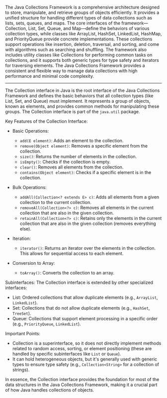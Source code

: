The Java Collections Framework is a comprehensive architecture designed to store, manipulate, and retrieve groups of objects efficiently. It provides a unified structure for handling different types of data collections such as lists, sets, queues, and maps. The core interfaces of the framework—Collection, List, Set, Queue, and Map—define the behaviors of various collection types, while classes like ArrayList, HashSet, LinkedList, HashMap, and PriorityQueue provide concrete implementations. These collections support operations like insertion, deletion, traversal, and sorting, and come with algorithms such as searching and shuffling. The framework also includes utility classes like Collections for performing common tasks on collections, and it supports both generic types for type safety and iterators for traversing elements. The Java Collections Framework provides a consistent and flexible way to manage data collections with high performance and minimal code complexity.

--------------------------------------------------------

The Collection interface in Java is the root interface of the Java Collections Framework and defines the basic behaviors that all collection types (like List, Set, and Queue) must implement. It represents a group of objects, known as elements, and provides common methods for manipulating these groups. The Collection interface is part of the `java.util` package.

 Key Features of the Collection Interface:
- Basic Operations:
  - `add(E element)`: Adds an element to the collection.
  - `remove(Object element)`: Removes a specific element from the collection.
  - `size()`: Returns the number of elements in the collection.
  - `isEmpty()`: Checks if the collection is empty.
  - `clear()`: Removes all elements from the collection.
  - `contains(Object element)`: Checks if a specific element is in the collection.

- Bulk Operations:
  - `addAll(Collection<? extends E> c)`: Adds all elements from a given collection to the current collection.
  - `removeAll(Collection<?> c)`: Removes all elements in the current collection that are also in the given collection.
  - `retainAll(Collection<?> c)`: Retains only the elements in the current collection that are also in the given collection (removes everything else).

- Iteration:
  - `iterator()`: Returns an iterator over the elements in the collection. This allows for sequential access to each element.

- Conversion to Array:
  - `toArray()`: Converts the collection to an array.

 Subinterfaces:
   The Collection interface is extended by other specialized interfaces:
- List: Ordered collections that allow duplicate elements (e.g., `ArrayList`, `LinkedList`).
- Set: Collections that do not allow duplicate elements (e.g., `HashSet`, `TreeSet`).
- Queue: Collections that support element processing in a specific order (e.g., `PriorityQueue`, `LinkedList`).

 Important Points:
- Collection is a superinterface, so it does not directly implement methods related to random access, sorting, or element positioning (these are handled by specific subinterfaces like `List` or `Queue`).
- It can hold heterogeneous objects, but it's generally used with generic types to ensure type safety (e.g., `Collection<String>` for a collection of strings).

In essence, the Collection interface provides the foundation for most of the data structures in the Java Collections Framework, making it a crucial part of how Java handles collections of objects.